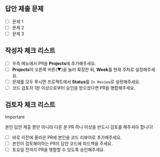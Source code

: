 ## 답안 제출 문제

<!--
자신의 수준이나 일정에 맞게 👉금주에 푸시기로 정한 문제들👈만 나열해주세요.
리뷰어들이 검토와 PR 승인 여부를 결정할 때 큰 도움이 됩니다.
-->

- [ ] 문제 1
- [ ] 문제 2
- [ ] 문제 3
<!-- - [ ] 문제 4 풀고싶지 않은 문제는 이렇게 주석처리 해 주셔도 좋아요 -->

## 작성자 체크 리스트

- [ ] 우측 메뉴에서 PR을 **Projects**에 추가해주세요.
- [ ] **Projects**의 오른쪽 버튼(▼)을 눌러 확장한 뒤, **Week**를 현재 주차로 설정해주세요.
- [ ] 문제를 모두 푸시면 프로젝트에서 **Status**를 `In Review`로 설정해주세요.
- [ ] 코드 검토자 1분 이상으로부터 승인을 받으셨다면 PR을 병합해주세요.

## 검토자 체크 리스트

> [!IMPORTANT]
> 본인 답안 제출 뿐만 아니라 다른 분 PR 하나 이상을 반드시 검토를 해주셔야 합니다!

- [ ] 바로 이전에 올라온 PR에 본인을 코드 리뷰어로 추가해주세요.
- [ ] 본인이 검토해야하는 PR의 답안 코드에 피드백을 주세요.
- [ ] 토요일 전까지 PR을 병합할 수 있도록 승인해주세요.
